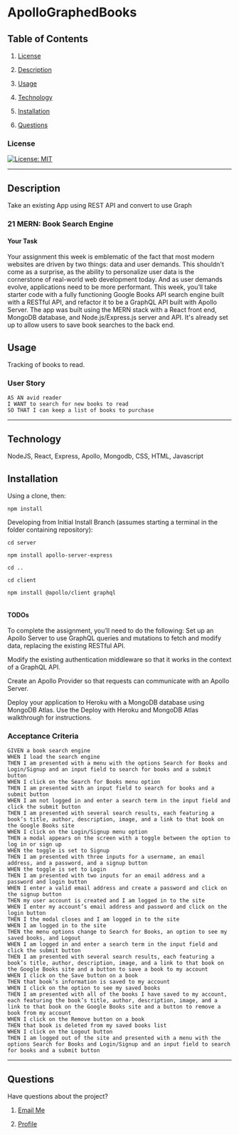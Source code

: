 # ApolloGraphedBooks


## Table of Contents

1. [License](#License)

2. [Description](#Description)

3. [Usage](#Usage)

4. [Technology](#Technology)

5. [Installation](#Installation)

6. [Questions](#Questions)

### License

[![License: MIT](https://img.shields.io/badge/License-MIT-yellow.svg)](https://opensource.org/licenses/MIT)
_ _ _ _

## Description

Take an existing App using REST API and convert to use Graph

### 21 MERN: Book Search Engine

#### Your Task

Your assignment this week is emblematic of the fact that most modern websites are driven by two things: data and user demands. This shouldn't come as a surprise, as the ability to personalize user data is the cornerstone of real-world web development today. And as user demands evolve, applications need to be more performant.
This week, you’ll take starter code with a fully functioning Google Books API search engine built with a RESTful API, and refactor it to be a GraphQL API built with Apollo Server. The app was built using the MERN stack with a React front end, MongoDB database, and Node.js/Express.js server and API. It's already set up to allow users to save book searches to the back end.

## Usage

Tracking of books to read.

### User Story

```
AS AN avid reader
I WANT to search for new books to read
SO THAT I can keep a list of books to purchase
```

_ _ _ _

## Technology

NodeJS, React, Express, Apollo, Mongodb, CSS, HTML, Javascript

## Installation

Using a clone, then:
```
npm install
```

Developing from Initial Install Branch (assumes starting a terminal in the folder containing repository):
```
cd server

npm install apollo-server-express

cd ..

cd client

npm install @apollo/client graphql


```

#### TODOs

To complete the assignment, you’ll need to do the following:
Set up an Apollo Server to use GraphQL queries and mutations to fetch and modify data, replacing the existing RESTful API.

Modify the existing authentication middleware so that it works in the context of a GraphQL API.

Create an Apollo Provider so that requests can communicate with an Apollo Server.

Deploy your application to Heroku with a MongoDB database using MongoDB Atlas. Use the Deploy with Heroku and MongoDB Atlas walkthrough for instructions.

### Acceptance Criteria

```
GIVEN a book search engine
WHEN I load the search engine
THEN I am presented with a menu with the options Search for Books and Login/Signup and an input field to search for books and a submit button
WHEN I click on the Search for Books menu option
THEN I am presented with an input field to search for books and a submit button
WHEN I am not logged in and enter a search term in the input field and click the submit button
THEN I am presented with several search results, each featuring a book’s title, author, description, image, and a link to that book on the Google Books site
WHEN I click on the Login/Signup menu option
THEN a modal appears on the screen with a toggle between the option to log in or sign up
WHEN the toggle is set to Signup
THEN I am presented with three inputs for a username, an email address, and a password, and a signup button
WHEN the toggle is set to Login
THEN I am presented with two inputs for an email address and a password and login button
WHEN I enter a valid email address and create a password and click on the signup button
THEN my user account is created and I am logged in to the site
WHEN I enter my account’s email address and password and click on the login button
THEN I the modal closes and I am logged in to the site
WHEN I am logged in to the site
THEN the menu options change to Search for Books, an option to see my saved books, and Logout
WHEN I am logged in and enter a search term in the input field and click the submit button
THEN I am presented with several search results, each featuring a book’s title, author, description, image, and a link to that book on the Google Books site and a button to save a book to my account
WHEN I click on the Save button on a book
THEN that book’s information is saved to my account
WHEN I click on the option to see my saved books
THEN I am presented with all of the books I have saved to my account, each featuring the book’s title, author, description, image, and a link to that book on the Google Books site and a button to remove a book from my account
WHEN I click on the Remove button on a book
THEN that book is deleted from my saved books list
WHEN I click on the Logout button
THEN I am logged out of the site and presented with a menu with the options Search for Books and Login/Signup and an input field to search for books and a submit button  
```
_ _ _ _

## Questions

Have questions about the project?

1. [Email Me](mailto:adam.niggebrugge@gmail.com)

2. [Profile](https://github.com/adam-niggebrugge)